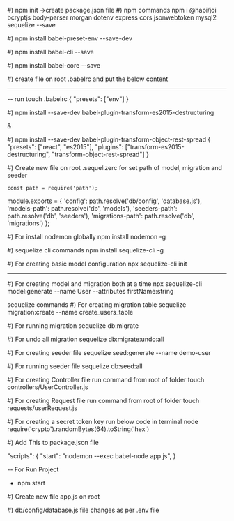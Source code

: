 #) npm init  ->create package.json file
#) npm commands
    npm i @hapi/joi bcryptjs body-parser morgan dotenv express cors jsonwebtoken mysql2 sequelize --save

#) npm install babel-preset-env --save-dev

#) npm install babel-cli --save

#) npm install babel-core --save

#) create file on root .babelrc  and put the below content

------------------------------------
-- run touch .babelrc
{
    "presets": ["env"]
}

#) npm install --save-dev babel-plugin-transform-es2015-destructuring

&

#) npm install --save-dev babel-plugin-transform-object-rest-spread
{
  "presets": ["react", "es2015"],
  "plugins": ["transform-es2015-destructuring", "transform-object-rest-spread"]
}

#) Create new file on root  .sequelizerc for set path of model, migration and seeder

	const path = require('path');

module.exports = {
    'config': path.resolve('db/config', 'database.js'),
    'models-path': path.resolve('db', 'models'),
    'seeders-path': path.resolve('db', 'seeders'),
    'migrations-path': path.resolve('db', 'migrations')
};


#) For install nodemon globally
npm install nodemon -g

#) sequelize cli commands
npm install sequelize-cli -g

#) For creating basic model configuration
npx sequelize-cli init

------------------------------------------------------------------------------------------------------------------------------

#)  For creating model and migration both at a time
npx sequelize-cli model:generate --name User --attributes firstName:string

sequelize commands
#)  For creating migration table
sequelize migration:create --name create_users_table

#) For running migration
sequelize db:migrate

#) For undo all migration
sequelize db:migrate:undo:all

#)  For creating seeder file
sequelize seed:generate --name demo-user

#) For running seeder file
sequelize db:seed:all

#) For creating Controller file run command from root of folder
touch controllers/UserController.js

#) For creating Request file run command from root of folder
touch requests/userRequest.js

#)  For creating a secret token key
run below code in terminal
    node
    require('crypto').randomBytes(64).toString('hex')

#) Add This to package.json file

"scripts": {
    "start": "nodemon --exec babel-node app.js",
}

-- For Run Project
- npm start

#) Create new file app.js on root 

#) db/config/database.js file changes as per .env file 

